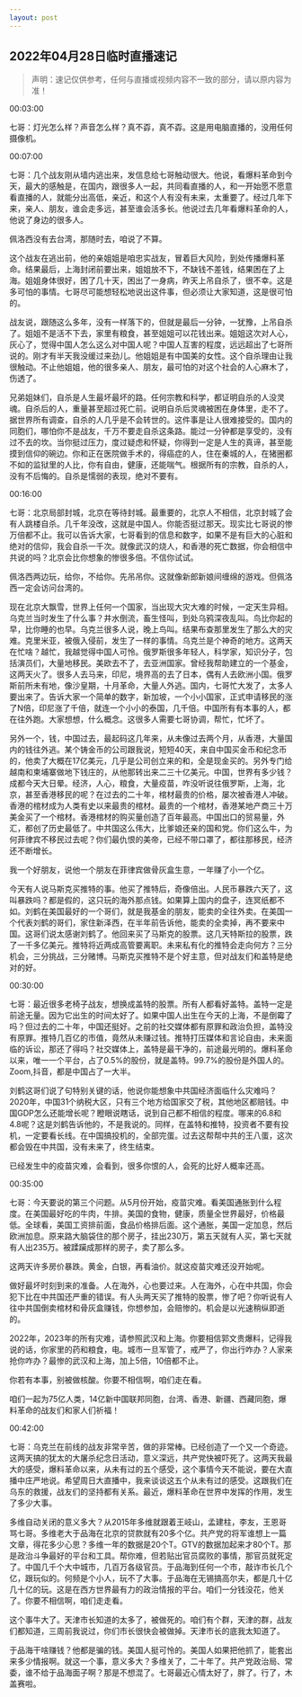 ```yaml
---
layout: post
---
```



## 2022年04月28日临时直播速记

> 声明：速记仅供参考，任何与直播或视频内容不一致的部分，请以原内容为准！

00:03:00

七哥：灯光怎么样？声音怎么样？真不孬，真不孬。这是用电脑直播的，没用任何摄像机。

00:07:00

七哥：几个战友刚从墙内逃出来，发信息给七哥触动很大。他说，看爆料革命到今天，最大的感触是，在国内，跟很多人一起，共同看直播的人，和一开始愿不愿意看直播的人，就能分出高低，亲近，和这个人有没有未来，太重要了。经过几年下来，亲人、朋友，谁会走多远，甚至谁会活多长。他说过去几年看爆料革命的人，他说了身边的很多人。

佩洛西没有去台湾，那随时去，咱说了不算。

这个战友在逃出前，他的亲姐姐是咱忠实战友，冒着巨大风险，到处传播爆料革命。结果最后，上海封闭前要出来，姐姐放不下，不缺钱不差钱，结果困在了上海。姐姐身体很好，困了几十天，困出了一身病，昨天上吊自杀了，很不幸。这是多可怕的事情。七哥尽可能想轻松地说出这件事，但必须让大家知道，这是很可怕的。

战友说，跟随这么多年，没有一样落下的，但就是最后一分钟，一犹豫，上吊自杀了。姐姐不是活不下去，家里有粮食，甚至姐姐可以花钱出来。姐姐这次对人心，灰心了，觉得中国人怎么这么对中国人呢？中国人互害的程度，远远超出了七哥所说的。刚才有半天我没缓过来劲儿。他姐姐是有中国美的女性。这个自杀理由让我很触动。不止他姐姐，他的很多亲人、朋友，最可怕的对这个社会的人心麻木了，伤透了。

兄弟姐妹们，自杀是人生最坏最坏的路。任何宗教和科学，都证明自杀的人没灵魂。自杀后的人，重量甚至超过死亡前。说明自杀后灵魂被困在身体里，走不了。据世界所有调查，自杀的人几乎是不会转世的。这件事是让人很难接受的。国内的同胞们，哪怕你不是战友，千万不要走自杀这条路。能过一分钟都是享受的，没有过不去的坎。当你挺过压力，度过疑虑和怀疑，你得到一定是人生的真谛，甚至能摸到信仰的碗边。你和正在医院做手术的，得癌症的人，住在秦城的人，在猪圈都不如的监狱里的人比，你有自由，健康，还能喘气。根据所有的宗教，自杀的人，没有不后悔的。自杀是懦弱的表现，绝对不要有。

00:16:00

七哥：北京局部封城，北京在等待封城。最重要的，北京人不相信，北京封城了会有人跳楼自杀。几千年没改，这就是中国人。你能否挺过那天。现实比七哥说的惨万倍都不止。我可以告诉大家，七哥看到的信息和数字，如果不是有巨大的心脏和绝对的信仰，我会自杀一千次。就像武汉的烧人，和香港的死亡数据，你会相信中共说的吗？北京会比你想象的惨很多倍。不信你试试。

佩洛西两边玩，给你，不给你。先吊吊你。这就像新郎新娘间缠绵的游戏。但佩洛西一定会访问台湾的。

现在北京大飘雪，世界上任何一个国家，当出现大灾大难的时候，一定天生异相。乌克兰当时发生了什么事？井水倒流，畜生怪叫，到处乌鸦深夜乱叫。鸟比你起的早，比你睡的也早。乌克兰很多人说，晚上鸟叫。结果布查那里发生了那么大的灾难。克里米亚，被俄入侵前，发生了一样的事情。乌克兰是个神奇的地方。这两天在忙啥？越忙，我越觉得中国人可怜。俄罗斯很多年轻人，科学家，知识分子，包括演员们，大量地移民。美欧去不了，去亚洲国家。曾经我帮助建立的一个基金，这两天火了。很多人去马来，印尼，境界高的去了日本，偶有人去欧洲小国。俄罗斯前所未有地，像沙皇期，十月革命，大量人外逃。国内，七哥忙大发了，太多人要出来了。告诉大家一个简单的数字，新加坡，一个小小国家，正式申请移民的涨了N倍，印尼涨了千倍，就连一个小小的泰国，几千倍。中国所有有本事的人，都在往外跑。大家想想，什么概念。这很多人需要七哥协调，帮忙，忙坏了。

另外一个，钱，中国过去，最起码这几年来，从未像过去两个月，从香港，大量国内的钱往外逃。某个铸金币的公司跟我说，短短40天，来自中国买金币和纪念币的，他卖了大概在17亿美元，几乎是公司创立来的和，全是现金买的。另外专门给越南和柬埔寨做地下钱庄的，从他那转出来二三十亿美元。中国，世界有多少钱？成都今天大日晕。经济，人心，粮食，大量疫苗，咋没听说往俄罗斯，上海，北京，甚至香港移民的呢？在过去的二十年，棺材最贵的价格，屡次被香港人冲破。香港的棺材成为人类有史以来最贵的棺材。最贵的一个棺材，香港某地产商三十万美金买了一个棺材。香港棺材的购买量创造了百年最高。中国出口的贸易量，外汇，都创了历史最低了。中共国这么伟大，比爹娘还亲的国和党。你们这么牛，为何菲律宾不移民过去呢？你们最仇恨的美帝，已经不带口罩了，都往那移民，经济还不断增长。

我一个好朋友，说他一个朋友在菲律宾做骨灰盒生意，一年赚了小一个亿。

今天有人说马斯克买推特的事。他买了推特后，奇像倍出。人民币暴跌六天了，这叫暴跌吗？都是假的，这只玩的海外那点钱。如果算上国内的盘子，连冥纸都不如。刘鹤在美国最好的一个哥们，就是我基金的朋友，能卖的全往外卖。在美国一个代表刘鹤的哥们，家住新泽西，在半年前告诉他，能卖的全卖掉，再不要来中国。这哥们说太感谢刘鹤了。他回来买了马斯克的股票。这几天特斯拉的股票，跌了一千多亿美元。推特将近两成高管要离职。未来私有化的推特会走向何方？三分机会，三分挑战，三分赌博。马斯克买推特不是个好主意，但对战友们和盖特是绝对的好。

00:30:00

七哥：最近很多老椅子战友，想换成盖特的股票。所有人都看好盖特。盖特一定是前途无量。因为它出生的时间太好了。如果中国人出生在今天的上海，不是倒霉了吗？但过去的二十年，中国还挺好。之前的社交媒体都有原罪和政治负担，盖特没有原罪。推特几百亿的市值，竟然从未赚过钱。推特打压媒体和言论自由，未来面临的诉讼，那还了得吗？社交媒体上，盖特是最干净的，前途最光明的。爆料革命以来，唯一一个平台，占了0.5%的股份，就是盖特。99.7%的股份是外国人的。Zoom,抖音，都是中国占了一大半。

刘鹤这哥们说了句特别关键的话，他说你能想象中共国经济面临什么灾难吗？2020年，中国31个纳税大区，只有三个地方给国家交了税，其他地区都赔钱。中国GDP怎么还能增长呢？瞪眼说瞎话，说到自己都不相信的程度。哪来的6.8和4.8呢？这是刘鹤告诉他的，不是我说的。同样，在盖特和推特，投资者不要有投机，一定要看长线。在中国搞投机的，全部完蛋。过去这帮帮中共的王八蛋，这次都会毁在中共国，没有未来了，终生结束。

已经发生中的疫苗灾难，会看到，很多你恨的人，会死的比好人概率还高。

00:35:00

七哥：今天要说的第三个问题。从5月份开始，疫苗灾难。看美国通胀到什么程度。在美国最好吃的牛肉，牛排。美国的食物，健康，质量全世界最好，价格最低。全球看，美国工资排前面，食品价格排后面。这个通胀，美国一定加息，然后欧洲加息。原来路大脑袋住的那个房子，挂出230万，第五天就有人买，第七天就有人出235万。被蹂躏成那样的房子，卖了那么多。

这两天许多房价暴跌。黄金，白银，再看油价。就这疫苗灾难还没开始呢。

做好最坏时刻到来的准备。人在海外，心也要过来。人在海外，心在中共国，你会犯下比在中共国还严重的错误。有人头两天买了推特的股票，惨了吧？你听说有人往中共国倒卖棺材和骨灰盒赚钱，你想参加，会赔惨的。机会是以光速稍纵即逝的。

2022年，2023年的所有灾难，请参照武汉和上海。你要相信郭文贵爆料，记得我说的话，你家里的药和粮食，电。城市一旦军管了，戒严了，你出行咋办？人家来抢你咋办？最惨的武汉和上海，加上5倍，10倍都不止。

你若有本事，别被做核酸。你要不相信啊，咱们走在看。

咱们一起为75亿人类，14亿新中国联邦同胞，台湾、香港、新疆、西藏同胞，爆料革命的战友们和家人们祈福！

00:42:00

七哥：乌克兰在前线的战友非常辛苦，做的非常棒。已经创造了一个又一个奇迹。这两天搞的犹太的大屠杀纪念日活动，意义深远，共产党快被吓死了。这两天我最大的感受，爆料革命以来，从未有过的五个感受，这个事情今天不能说，要在大直播中庄严地说。希望周日大直播中，我来谈谈这五个从未有过的感受。这跟我们在乌东的救援，战友们的坚持都有关系。最近，爆料革命在世界中发挥的作用，发生了多少大事。

多维自动关闭的意义多大？从2015年多维就跟着王岐山，孟建柱，李友，王恩哥骂七哥。多维老大于品海在北京的贷款就有20多个亿。共产党的将军谁想上一篇文章，得花多少心思？多维一年的数据是20个T。GTV的数据加起来才80个T。那是政治斗争最好的平台和工具。帮你难，但若贴出官员腐败的事情，那官员就死定了。中国几千个大中城市，几百万各级官员。于品海到任何一个市，敲诈市长几个亿，跟玩似的。何频是个小人，玩不了大事。于品海在无锡搞高尔夫，都是几十亿几十亿的玩。这是在西方世界最有力的政治情报的平台。咱们一分钱没花，他关了。你要不相信啊，咱们走走看。

这个事牛大了。天津市长知道的太多了，被做死的。咱们有个群，天津的群，战友们都知道，三周前我说过，你们市长很快会被做掉。天津市长的底我太知道了。

于品海干啥赚钱？他都是骗的钱。美国人挺可怜的。美国人如果把他抓了，能套出来多少情报啊。就这一个事，意义多大？多维关了，二十年了。共产党政治局、常委，谁不给于品海面子啊？那是不想混了。七哥最近心情太好了，胖了。行了，木盖赛啦。